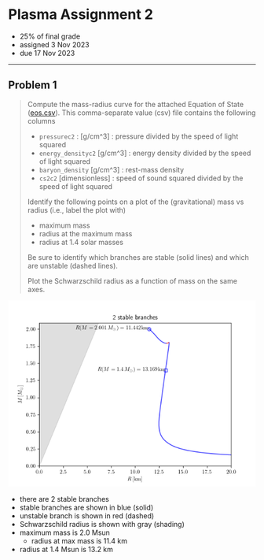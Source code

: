 # Plasma Assignment 2

  * 25% of final grade
  * assigned 3 Nov 2023
  * due 17 Nov 2023

---

## Problem 1

> Compute the mass-radius curve for the attached Equation of State ([eos.csv](eos.csv)).
> This comma-separate value (csv) file contains the following columns
> 
>   * `pressurec2` : [g/cm^3] : pressure divided by the speed of light squared
>   * `energy_densityc2` [g/cm^3] : energy density divided by the speed of light squared
>   * `baryon_density` [g/cm^3] : rest-mass density
>   * `cs2c2` [dimensionless] : speed of sound squared divided by the speed of light squared
> 
> Identify the following points on a plot of the (gravitational) mass vs radius (i.e., label the plot with)
> 
>   * maximum mass
>   * radius at the maximum mass
>   * radius at 1.4 solar masses
> 
> Be sure to identify which branches are stable (solid lines) and which are unstable (dashed lines).
> 
> Plot the Schwarzschild radius as a function of mass on the same axes.

<img src="plot.png">

  * there are 2 stable branches
  * stable branches are shown in blue (solid)
  * unstable branch is shown in red (dashed)
  * Schwarzschild radius is shown with gray (shading)
  * maximum mass is 2.0 Msun
    - radius at max mass is 11.4 km
  * radius at 1.4 Msun is 13.2 km
